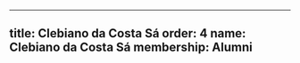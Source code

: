 ---
  title: Clebiano da Costa Sá
  order: 4
  name: Clebiano da Costa Sá
  membership: Alumni
  ---
  
